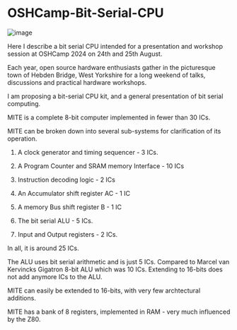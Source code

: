 # OSHCamp-Bit-Serial-CPU

![image](https://github.com/monsonite/OSHCamp-Bit-Serial-CPU/assets/758847/e3bee932-bd6e-4558-b837-efdc5aa252cb)


Here I describe a bit serial CPU intended for a presentation and workshop session at OSHCamp 2024 on 24th and 25th August.

Each year, open source hardware enthusiasts gather in the picturesque town of Hebden Bridge, West Yorkshire for a long weekend of talks, discussions and practical hardware workshops.

I am proposing a bit-serial CPU kit, and a general presentation of bit serial computing.

MITE is a complete 8-bit computer implemented in fewer than 30 ICs.

MITE can be broken down into several sub-systems for clarification of its operation.

1. A clock generator and timing sequencer  - 3 ICs.
 
2. A Program Counter and SRAM memory Interface - 10 ICs

3. Instruction decoding logic - 2 ICs

4. An Accumulator shift register AC - 1 IC

5. A memory Bus shift register B - 1 IC
 
6. The bit serial ALU - 5 ICs.
 
7. Input and Output registers - 2 ICs.
 
In all, it is around 25 ICs.


The ALU uses bit serial arithmetic and is just 5 ICs. Compared to Marcel van Kervincks Gigatron 8-bit ALU which was 10 ICs. Extending to 16-bits does not add anymore ICs to the ALU.

MITE can easily be extended to 16-bits, with very few archtectural additions.


MITE has a bank of 8 registers, implemented in RAM - very much influenced by the Z80.
